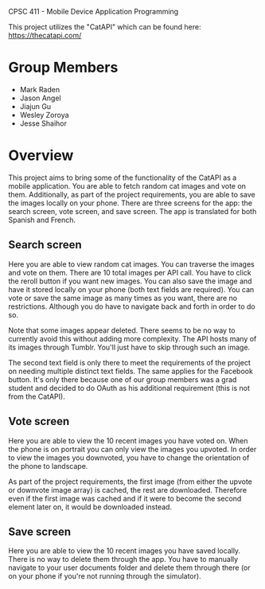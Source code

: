 CPSC 411 - Mobile Device Application Programming

This project utilizes the "CatAPI" which can be found here: https://thecatapi.com/

# Group Members

* Mark Raden 
* Jason Angel 
* Jiajun Gu 
* Wesley Zoroya 
* Jesse Shaihor 

# Overview
This project aims to bring some of the functionality of the CatAPI as a mobile application. You are able to fetch random cat images and vote on them. Additionally, as part of the project requirements, you are able to save the images locally on your phone. There are three screens for the app: the search screen, vote screen, and save screen. The app is translated for both Spanish and French.

## Search screen
Here you are able to view random cat images. You can traverse the images and vote on them. There are 10 total images per API call. You have to click the reroll button if you want new images. You can also save the image and have it stored locally on your phone (both text fields are required). You can vote or save the same image as many times as you want, there are no restrictions. Although you do have to navigate back and forth in order to do so.

Note that some images appear deleted. There seems to be no way to currently avoid this without adding more complexity. The API hosts many of its images through Tumblr. You'll just have to skip through such an image.

The second text field is only there to meet the requirements of the project on needing multiple distinct text fields. The same applies for the Facebook button. It's only there because one of our group members was a grad student and decided to do OAuth as his additional requirement (this is not from the CatAPI).

## Vote screen
Here you are able to view the 10 recent images you have voted on. When the phone is on portrait you can only view the images you upvoted. In order to view the images you downvoted, you have to change the orientation of the phone to landscape.

As part of the project requirements, the first image (from either the upvote or downvote image array) is cached, the rest are downloaded. Therefore even if the first image was cached and if it were to become the second element later on, it would be downloaded instead.

## Save screen
Here you are able to view the 10 recent images you have saved locally. There is no way to delete them through the app. You have to manually navigate to your user documents folder and delete them through there (or on your phone if you're not running through the simulator).

